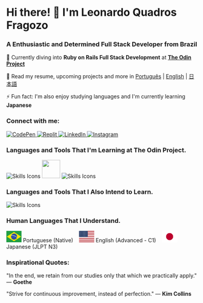 <div style="text-align: left;">
  <h1>Hi there! 👋 I'm Leonardo Quadros Fragozo</h1>
  <h3>A Enthusiastic and Determined  Full Stack Developer from Brazil</h3>
  <p>🌱 Currently diving into <strong>Ruby on Rails Full Stack Development</strong> at <strong><a href="https://www.theodinproject.com/">The Odin Project</a></strong> </p> 
  <p>📄 Read my resume, upcoming projects and more in <a href="https://flowcv.com/resume/lgihjnqlig">Português</a> | <a href="https://flowcv.com/resume/i9see6w58l">English</a> | <a href="https://flowcv.com/resume/69h8pu2hpt">日本語</a></p>
  <p>⚡ Fun fact: I'm also enjoy studying languages and I'm currently learning <strong>Japanese</strong></p>
  <h3>Connect with me:</h3>
  <p>
    <a href="https://codepen.io/fragozoleo" target="_blank">
      <img src="https://skillicons.dev/icons?i=codepen" alt="CodePen" width="48" height="48" />
    </a>
    <a href="https://replit.com/@FragozoLeonardo" target="_blank">
      <img src="https://skillicons.dev/icons?i=replit" alt="Replit" width="48" height="48" />
    </a>
    <a href="https://linkedin.com/in/leonardo-fragozo" target="_blank">
      <img src="https://skillicons.dev/icons?i=linkedin" alt="LinkedIn" width="48" height="48" />
    </a>
    <a href="https://www.instagram.com/fragozo.leo/" target="_blank">
      <img src="https://skillicons.dev/icons?i=instagram" alt="Instagram" width="48" height="48" />
    </a>
  </p>
  <h3>Languages and Tools That I'm Learning at The Odin Project.</h3>
  <div>
    <img src="https://skillicons.dev/icons?i=linux,git,html,css,js,react,jest,ruby,rails" alt="Skills Icons" />
    <img src="https://www.svgrepo.com/show/374053/rspec.svg" width="48" height="48" />
    <img src="https://skillicons.dev/icons?i=postgres" alt="Skills Icons" />
  </div>
  <h3>Languages and Tools That I Also Intend to Learn.</h3>
  <img src="https://skillicons.dev/icons?i=docker,postman,bootstrap,tailwind,ts,vue,mongodb,redis" alt="Skills Icons" />
  <h3>Human Languages That I Understand.</h3>
  <p>
    <img src="https://github.com/lipis/flag-icons/blob/main/flags/4x3/br.svg" alt="Brazil Flag" width="40" height="30" /> Portuguese (Native) &nbsp;&nbsp;
    <img src="https://github.com/lipis/flag-icons/blob/main/flags/4x3/us.svg" alt="USA Flag" width="40" height="30" /> English (Advanced - C1) &nbsp;&nbsp;
    <img src="https://github.com/lipis/flag-icons/blob/main/flags/4x3/jp.svg" alt="Japan Flag" width="40" height="30" /> Japanese (JLPT N3)
  </p>
  <h3>Inspirational Quotes:</h3>
  <p>"In the end, we retain from our studies only that which we practically apply." — <strong>Goethe</strong></p>
  <p>"Strive for continuous improvement, instead of perfection." — <strong>Kim Collins</strong></p>
</div>
